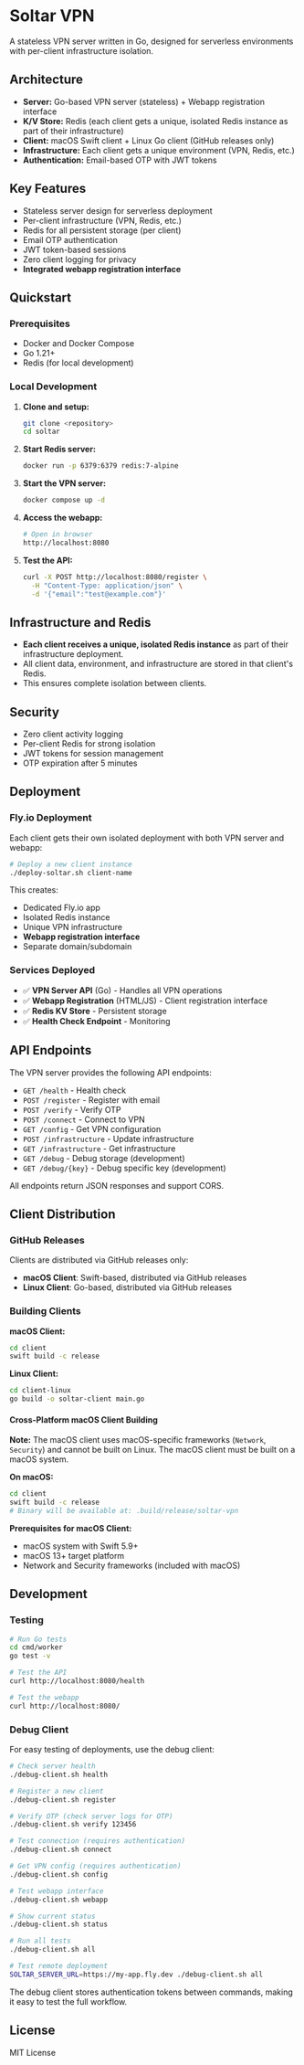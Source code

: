 # Soltar VPN

A stateless VPN server written in Go, designed for serverless environments with per-client infrastructure isolation.

## Architecture

- **Server:** Go-based VPN server (stateless) + Webapp registration interface
- **K/V Store:** Redis (each client gets a unique, isolated Redis instance as part of their infrastructure)
- **Client:** macOS Swift client + Linux Go client (GitHub releases only)
- **Infrastructure:** Each client gets a unique environment (VPN, Redis, etc.)
- **Authentication:** Email-based OTP with JWT tokens

## Key Features

- Stateless server design for serverless deployment
- Per-client infrastructure (VPN, Redis, etc.)
- Redis for all persistent storage (per client)
- Email OTP authentication
- JWT token-based sessions
- Zero client logging for privacy
- **Integrated webapp registration interface**

## Quickstart

### Prerequisites

- Docker and Docker Compose
- Go 1.21+
- Redis (for local development)

### Local Development

1. **Clone and setup:**
   ```bash
   git clone <repository>
   cd soltar
   ```

2. **Start Redis server:**
   ```bash
   docker run -p 6379:6379 redis:7-alpine
   ```

3. **Start the VPN server:**
   ```bash
   docker compose up -d
   ```

4. **Access the webapp:**
   ```bash
   # Open in browser
   http://localhost:8080
   ```

5. **Test the API:**
   ```bash
   curl -X POST http://localhost:8080/register \
     -H "Content-Type: application/json" \
     -d '{"email":"test@example.com"}'
   ```

## Infrastructure and Redis

- **Each client receives a unique, isolated Redis instance** as part of their infrastructure deployment.
- All client data, environment, and infrastructure are stored in that client's Redis.
- This ensures complete isolation between clients.

## Security

- Zero client activity logging
- Per-client Redis for strong isolation
- JWT tokens for session management
- OTP expiration after 5 minutes

## Deployment

### Fly.io Deployment

Each client gets their own isolated deployment with both VPN server and webapp:

```bash
# Deploy a new client instance
./deploy-soltar.sh client-name
```

This creates:
- Dedicated Fly.io app
- Isolated Redis instance
- Unique VPN infrastructure
- **Webapp registration interface**
- Separate domain/subdomain

### Services Deployed

- ✅ **VPN Server API** (Go) - Handles all VPN operations
- ✅ **Webapp Registration** (HTML/JS) - Client registration interface
- ✅ **Redis KV Store** - Persistent storage
- ✅ **Health Check Endpoint** - Monitoring

## API Endpoints

The VPN server provides the following API endpoints:

- `GET /health` - Health check
- `POST /register` - Register with email
- `POST /verify` - Verify OTP
- `POST /connect` - Connect to VPN
- `GET /config` - Get VPN configuration
- `POST /infrastructure` - Update infrastructure
- `GET /infrastructure` - Get infrastructure
- `GET /debug` - Debug storage (development)
- `GET /debug/{key}` - Debug specific key (development)

All endpoints return JSON responses and support CORS.

## Client Distribution

### GitHub Releases

Clients are distributed via GitHub releases only:

- **macOS Client**: Swift-based, distributed via GitHub releases
- **Linux Client**: Go-based, distributed via GitHub releases

### Building Clients

**macOS Client:**
```bash
cd client
swift build -c release
```

**Linux Client:**
```bash
cd client-linux
go build -o soltar-client main.go
```

#### Cross-Platform macOS Client Building

**Note:** The macOS client uses macOS-specific frameworks (`Network`, `Security`) and cannot be built on Linux. The macOS client must be built on a macOS system.

**On macOS:**
```bash
cd client
swift build -c release
# Binary will be available at: .build/release/soltar-vpn
```

**Prerequisites for macOS Client:**
- macOS system with Swift 5.9+
- macOS 13+ target platform
- Network and Security frameworks (included with macOS)

## Development

### Testing

```bash
# Run Go tests
cd cmd/worker
go test -v

# Test the API
curl http://localhost:8080/health

# Test the webapp
curl http://localhost:8080/
```

### Debug Client

For easy testing of deployments, use the debug client:

```bash
# Check server health
./debug-client.sh health

# Register a new client
./debug-client.sh register

# Verify OTP (check server logs for OTP)
./debug-client.sh verify 123456

# Test connection (requires authentication)
./debug-client.sh connect

# Get VPN config (requires authentication)
./debug-client.sh config

# Test webapp interface
./debug-client.sh webapp

# Show current status
./debug-client.sh status

# Run all tests
./debug-client.sh all

# Test remote deployment
SOLTAR_SERVER_URL=https://my-app.fly.dev ./debug-client.sh all
```

The debug client stores authentication tokens between commands, making it easy to test the full workflow.

## License

MIT License 